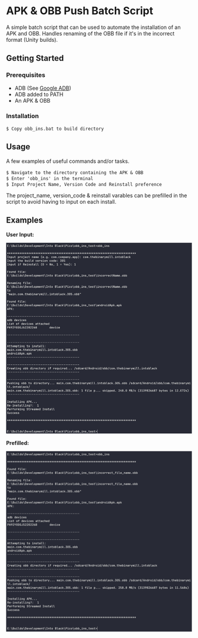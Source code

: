 # APK & OBB Push Batch Script

A simple batch script that can be used to automate the installation of an APK and OBB.
Handles renaming of the OBB file if it's in the incorrect format (Unity builds).

## Getting Started



### Prerequisites

* ADB (See [Google ADB](https://developer.android.com/tools/adb))
* ADB added to PATH
* An APK & OBB

### Installation

```
$ Copy obb_ins.bat to build directory
```

## Usage

A few examples of useful commands and/or tasks.

```
$ Navigate to the directory containing the APK & OBB
$ Enter 'obb_ins' in the terminal
$ Input Project Name, Version Code and Reinstall preference
```

The project_name, version_code & reinstall varables can be prefilled in the script to avoid having to input on each install.

## Examples


**User Input:**

![Without pre-filled data](noPrefillDemo.png "Terminal image of obb_ins.bat")

**Prefilled:**

![With pre-filled data](withPrefillDemo.png "Terminal image of obb_ins.bat")
